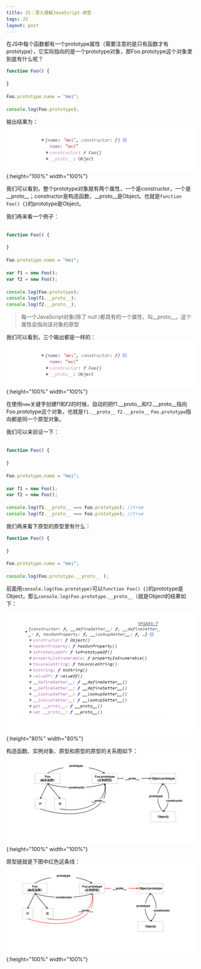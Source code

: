 ```yaml
---
title: JS：深入理解JavaScript-原型
tags: JS
layout: post
---
```



在JS中每个函数都有一个prototype属性（需要注意的是只有函数才有prototype），它实际指向的是一个prototype对象，那Foo.prototype这个对象里到底有什么呢？

```js
function Foo() {

}

Foo.prototype.name = "mei";

console.log(Foo.prototype);
```
输出结果为：
![js-prototype](/assets/images/posts/js/js-prototype01.png){:height="100%" width="100%"}

我们可以看到，整个prototype对象就有两个属性，一个是constructor，一个是__proto__；constructor是构造函数，__proto__是Object。也就是```function Foo() {}```的prototype是Object。


我们再来看一个例子：

```js

function Foo() {

}

Foo.prototype.name = "mei";

var f1 = new Foo();
var f2 = new Foo();

console.log(Foo.prototype);
console.log(f1.__proto__);
console.log(f2.__proto__);
```
<blockquote>
<p>
每一个JavaScript对象(除了 null )都具有的一个属性，叫__proto__，这个属性会指向该对象的原型
</p>
</blockquote>

我们可以看到，三个输出都是一样的：
![js-prototype](/assets/images/posts/js/js-prototype01.png){:height="100%" width="100%"}

在使用```new```关键字创建f1和f2的时候，自动的把f1.__proto__和f2.__proto__指向Foo.prototype这个对象，也就是```f1.__proto__``` ```f2.__proto__``` ```Foo.prototype```指向都是同一个原型对象。


我们可以来验证一下：
```js

function Foo() {

}

Foo.prototype.name = "mei";

var f1 = new Foo();
var f2 = new Foo();

console.log(f1.__proto__ === Foo.prototype); //true
console.log(f2.__proto__ === Foo.prototype); //true

```

我们再来看下原型的原型里有什么：
```js
function Foo() {

}

Foo.prototype.name = "mei";

console.log(Foo.prototype.__proto__ );
```

前面用```console.log(Foo.prototype)```可以```function Foo() {}```的prototype是Object，那么```console.log(Foo.prototype.__proto__ )```就是Object的结果如下：

![js-prototype](/assets/images/posts/js/js-prototype02.png){:height="80%" width="80%"}

构造函数、实例对象、原型和原型的原型的关系图如下：
![js-prototype](/assets/images/posts/js/js-prototype03.png){:height="100%" width="100%"}

原型链就是下图中红色这条线：
![js-prototype](/assets/images/posts/js/js-prototype04.png){:height="100%" width="100%"}

